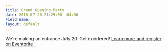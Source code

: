 ```yaml
---
title: Grand Opening Party
date: 2018-07-20 21:29:00 -04:00
Field name: 
layout: default
---
```


We're making an entrance July 20. Get excidered! [Learn more and register on Eventbrite. ](https://www.eventbrite.com/e/capitol-cider-house-grand-opening-party-tickets-47978014533)

